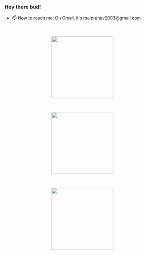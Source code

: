 
### Hey there bud!

- 📫 How to reach me: On Gmail, it's rsaipranav2003@gmail.com

<br>

<p align="center">
<img height=200 src="https://awesome-github-stats.azurewebsites.net/user-stats/pranavr2003?theme=tokyonight&Ring=DD2727&Border=13DD57&Text=DD2727"></img>
</p>

<br>

<p align="center">
<a href="https://github.com/pranavr2003">
  <img height=200 align="center" src="https://github-readme-streak-stats.herokuapp.com/?user=pranavr2003&theme=dark" />
</a>
</p>
  
<br>

<p align="center">
<a href="https://github.com/pranavr2003">
  <img height=200 align="center" src="https://github-readme-stats.vercel.app/api/top-langs/?username=pranavr2003&size_weight=0&count_weight=0.9&hide=html,css&layout=compact&theme=transparent" />
</a>
</p>

<br>

<!--

### Me summed up:

<div align="center">
<video src="https://github.com/pranavr2003/pranavr2003/assets/56883253/9d313e8a-71b0-4f0d-b349-daf1148e76ca"/>
<div>


<img src="https://github-readme-streak-stats.herokuapp.com/?user=pranavr2003"></img>

<img src="https://github-readme-streak-stats.herokuapp.com/?user=pranavr2003&theme=dark"></img>

<p align="center">
<img height=200 src="https://github-profile-trophy.vercel.app/?username=pranavr2003&theme=onedark"></img>
</p>

**pranavr2003/pranavr2003** is a ✨ _special_ ✨ repository because its `README.md` (this file) appears on your GitHub profile.

Here are some ideas to get you started:

- 🔭 I’m currently working on a blog search engine
- 🌱 I’m currently learning... well, everything!
- 👯 I’m looking to collaborate on cloud dev and web dev on local servers with Python!
- 🤔 I’m looking for help with Django! (is that asking too much?)
- 💬 Ask me about... myself (?)
- 📫 How to reach me: On Gmail, it's rsaipranav2003@gmail.com
- ⚡ Fun fact: I love Tottenham Hotspur
- ⚡ Another fun fact: I'm a soon-to-be college fresher! (is it a fun fact? advice only, please)
